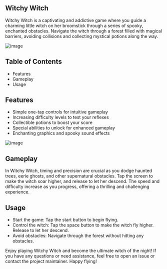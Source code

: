 ## Witchy Witch

Witchy Witch is a captivating and addictive game where you guide a charming little witch on her broomstick through a series of spooky, enchanted obstacles. Navigate the witch through a forest filled with magical barriers, avoiding collisions and collecting mystical potions along the way.


![image](https://github.com/user-attachments/assets/fc9a5a9a-16ae-41ae-b380-f7ee6f6d2ffe)



## Table of Contents
- Features
- Gameplay
- Usage

## Features
- Simple one-tap controls for intuitive gameplay
- Increasing difficulty levels to test your reflexes
- Collectible potions to boost your score
- Special abilities to unlock for enhanced gameplay
- Enchanting graphics and spooky sound effects

![image](https://github.com/user-attachments/assets/dd7c8ee7-1ce8-48bb-8a8d-b4d55282ee6a)


## Gameplay
In Witchy Witch, timing and precision are crucial as you dodge haunted trees, eerie ghosts, and other supernatural obstacles. Tap the screen to make the witch soar higher, and release to let her descend. The speed and difficulty increase as you progress, offering a thrilling and challenging experience.


## Usage
- Start the game: Tap the start button to begin flying.
- Control the witch: Tap the space button to make the witch fly higher. Release to let her descend.
- Avoid obstacles: Navigate through the forest without hitting any obstacles.

Enjoy playing Witchy Witch and become the ultimate witch of the night! If you have any questions or need assistance, feel free to open an issue or contact the project maintainer. Happy flying!
